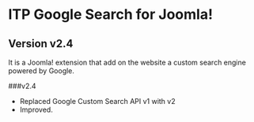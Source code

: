 ITP Google Search for Joomla!
=======================================
Version v2.4
-------------

It is a Joomla! extension that add on the website a custom search engine powered by Google.

###v2.4

* Replaced Google Custom Search API v1 with v2
* Improved.